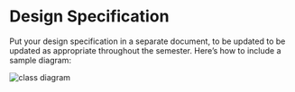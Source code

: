 # Design Specification

Put your design specification in a separate document, to be updated to be updated
as appropriate throughout the semester. Here&rsquo;s how to include a sample diagram:

![class diagram](https://github.com/calvin-cs262-organization/monopoly-project/blob/master/design/drawioClass.png)